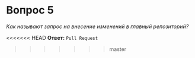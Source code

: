 # Вопрос 5

*Как называют запрос на внесение изменений в главный репозиторий?*

<<<<<<< HEAD
**Ответ:** `Pull Request`
>>>>>>> master
